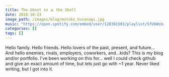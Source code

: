 ```yaml
---
title: The Ghost in ⟁ the Shell
date: 2018-10-23
image_path: /images/blog/motoko_kusanagi.jpg
music: "https://open.spotify.com/embed/user/128381503/playlist/5fUbWsbzfuTtkkU1Txxj9d?si=pUS_HRuBSV2q_dD1fMifTg"
categories: []
tags: []
---
```


Hello family. Hello friends. Hello lovers of the past, present, and future... And hello enemies, rivals, employers, coworkers, and...kids? This is my blog and/or portfolio. I've been working on this for... well I could check github and give an exact amount of time, but lets just go with ~1 year. Never liked writing, but I got into it.
